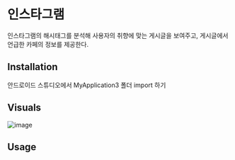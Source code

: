 # 인스타그램
인스타그램의 해시태그를 분석해 사용자의 취향에 맞는 게시글을 보여주고, 게시글에서 언급한 카페의 정보를 제공한다.

## Installation

안드로이드 스튜디오에서 MyApplication3 폴더 import 하기

## Visuals
![image](https://user-images.githubusercontent.com/31759313/100975432-5a7b1080-3581-11eb-88fc-d4d3ada53dc0.png)
## Usage
